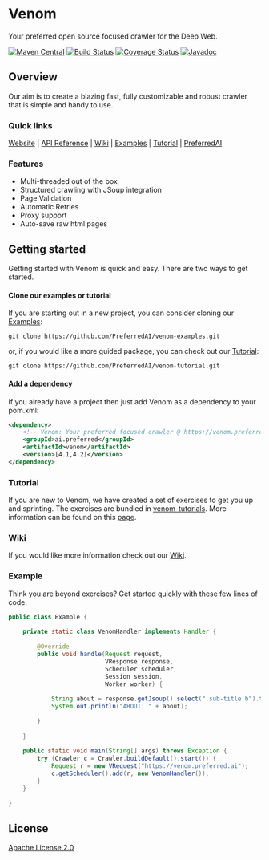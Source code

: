 # Venom
Your preferred open source focused crawler for the Deep Web.

[![Maven Central](https://maven-badges.herokuapp.com/maven-central/ai.preferred/venom/badge.svg)](https://maven-badges.herokuapp.com/maven-central/ai.preferred/venom)
[![Build Status](https://travis-ci.org/PreferredAI/venom.svg)](https://travis-ci.org/PreferredAI/venom)
[![Coverage Status](https://coveralls.io/repos/github/PreferredAI/venom/badge.svg)](https://coveralls.io/github/PreferredAI/venom)
[![Javadoc](https://www.javadoc.io/badge/ai.preferred/venom.svg)](https://www.javadoc.io/doc/ai.preferred/venom)

## Overview
Our aim is to create a blazing fast, fully customizable and robust crawler that is simple and handy to use.

### Quick links
[Website](https://venom.preferred.ai/) |
[API Reference](https://venom.preferred.ai/docs/) |
[Wiki](https://github.com/PreferredAI/venom/wiki) |
[Examples](https://github.com/PreferredAI/venom-examples) |
[Tutorial](https://github.com/PreferredAI/venom-tutorial) |
[PreferredAI](https://preferred.ai/)

### Features
- Multi-threaded out of the box
- Structured crawling with JSoup integration
- Page Validation
- Automatic Retries
- Proxy support
- Auto-save raw html pages

## Getting started
Getting started with Venom is quick and easy. There are two ways to get started. 
#### Clone our examples or tutorial
If you are starting out in a new project, you can consider cloning our [Examples](https://github.com/PreferredAI/venom-examples):
```
git clone https://github.com/PreferredAI/venom-examples.git
```
or, if you would like a more guided package, you can check out our [Tutorial](https://github.com/PreferredAI/venom-tutorial):
```
git clone https://github.com/PreferredAI/venom-tutorial.git
```


#### Add a dependency
If you already have a project then just add Venom as a dependency to your pom.xml:
```xml
<dependency>
    <!-- Venom: Your preferred focused crawler @ https://venom.preferred.ai/ -->
    <groupId>ai.preferred</groupId>
    <artifactId>venom</artifactId>
    <version>[4.1,4.2)</version>
</dependency>
```

### Tutorial
If you are new to Venom, we have created a set of exercises to get you up and sprinting.
The exercises are bundled in [venom-tutorials](https://github.com/PreferredAI/venom-tutorials).
More information can be found on this [page](https://github.com/PreferredAI/venom-tutorials).

### Wiki
If you would like more information check out our [Wiki](https://github.com/PreferredAI/venom/wiki).

### Example
Think you are beyond exercises? Get started quickly with these few lines of code.
```java
public class Example {
 
    private static class VenomHandler implements Handler {
 
        @Override
        public void handle(Request request,
                           VResponse response,
                           Scheduler scheduler,
                           Session session,
                           Worker worker) {
 
            String about = response.getJsoup().select(".sub-title b").text();
            System.out.println("ABOUT: " + about);
 
        }
 
    }
 
    public static void main(String[] args) throws Exception {
        try (Crawler c = Crawler.buildDefault().start()) {
            Request r = new VRequest("https://venom.preferred.ai");
            c.getScheduler().add(r, new VenomHandler());
        }
    }
 
}
```

## License

[Apache License 2.0](LICENSE)

